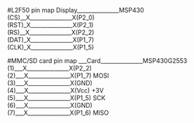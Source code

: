 #L2F50 pin map
Display_______________MSP430 <br>
(CS)__X_______________X(P2_0) <br>
(RST)_X_______________X(P2_1) <br>
(RS)__X_______________X(P2_2) <br>
(DAT)_X_______________X(P1_7) <br>
(CLK)_X_______________X(P1_5) <br>

#MMC/SD card pin map
___Card_______________MSP430G2553 <br>
(1)___X_______________X(P2_2) <br>
(2)___X_______________X(P1_7) MOSI <br>
(3)___X_______________X(GND) <br>
(4)___X_______________X(Vcc) +3V <br>
(5)___X_______________X(P1_5) SCK <br>
(6)___X_______________X(GND) <br>
(7)___X_______________X(P1_6) MISO <br>
